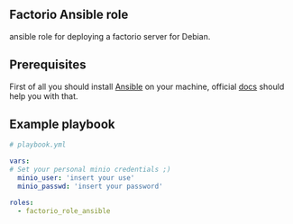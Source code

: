 ## Factorio Ansible role 
ansible role for deploying  a factorio server for Debian.

## Prerequisites

First of all you should install [Ansible](http://www.ansible.com/home) on your machine, official [docs](http://docs.ansible.com/intro_installation.html) should help you with that.


## Example playbook

```yml
# playbook.yml

vars:
# Set your personal minio credentials ;)
  minio_user: 'insert your use' 	 
  minio_passwd: 'insert your password' 

roles:
  - factorio_role_ansible

```
